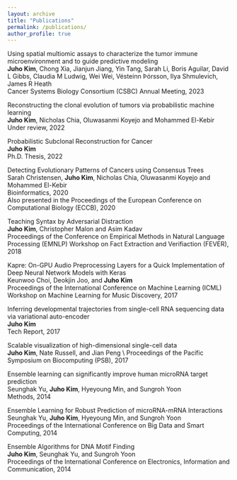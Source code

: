 ```yaml
---
layout: archive
title: "Publications"
permalink: /publications/
author_profile: true
---
```


Using spatial multiomic assays to characterize the tumor immune microenvironment and to guide predictive modeling \
**Juho Kim**, Chong Xia, Jianjun Jiang, Yin Tang, Sarah Li, Boris Aguilar, David L Gibbs, Claudia M Ludwig, Wei Wei, Vésteinn Þórsson, Ilya Shmulevich, James R Heath \
Cancer Systems Biology Consortium (CSBC) Annual Meeting, 2023


Reconstructing the clonal evolution of tumors via probabilistic machine learning \
**Juho Kim**, Nicholas Chia, Oluwasanmi Koyejo and Mohammed El-Kebir \
Under review, 2022


Probabilistic Subclonal Reconstruction for Cancer \
**Juho Kim** \
Ph.D. Thesis, 2022


Detecting Evolutionary Patterns of Cancers using Consensus Trees \
Sarah Christensen, **Juho Kim**, Nicholas Chia, Oluwasanmi Koyejo and Mohammed El-Kebir \
Bioinformatics, 2020 \
Also presented in the Proceedings of the European Conference on Computational Biology (ECCB), 2020


Teaching Syntax by Adversarial Distraction \
**Juho Kim**, Christopher Malon and Asim Kadav \
Proceedings of the Conference on Empirical Methods in Natural Language Processing (EMNLP) Workshop on Fact Extraction and Verifiaction (FEVER), 2018


Kapre: On-GPU Audio Preprocessing Layers for a Quick Implementation of Deep Neural Network Models with Keras \
Keunwoo Choi, Deokjin Joo, and **Juho Kim** \
Proceedings of the International Conference on Machine Learning (ICML) Workshop on Machine Learning for Music Discovery, 2017


Inferring developmental trajectories from single-cell RNA sequencing data via variational auto-encoder \
**Juho Kim** \
Tech Report, 2017


Scalable visualization of high-dimensional single-cell data \
**Juho Kim**, Nate Russell, and Jian Peng \ 
Proceedings of the Pacific Symposium on Biocomputing (PSB), 2017


Ensemble learning can significantly improve human microRNA target prediction \
Seunghak Yu, **Juho Kim**, Hyeyoung Min, and Sungroh Yoon \
Methods, 2014


Ensemble Learning for Robust Prediction of microRNA-mRNA Interactions \
Seunghak Yu, **Juho Kim**, Hyeyoung Min, and Sungroh Yoon \
Proceedings of the International Conference on Big Data and Smart Computing, 2014


Ensemble Algorithms for DNA Motif Finding \
**Juho Kim**, Seunghak Yu, and Sungroh Yoon \
Proceedings of the International Conference on Electronics, Information and Communication, 2014

